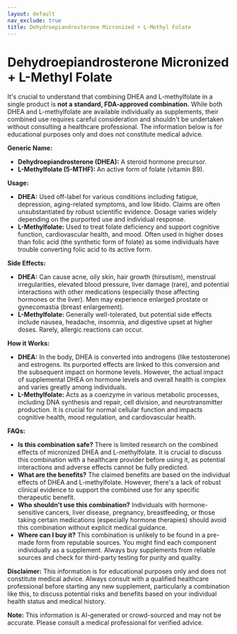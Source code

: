 ```yaml
---
layout: default
nav_exclude: true
title: Dehydroepiandrosterone Micronized + L-Methyl Folate
---
```


# Dehydroepiandrosterone Micronized + L-Methyl Folate

It's crucial to understand that combining DHEA and L-methylfolate in a single product is **not a standard, FDA-approved combination.**  While both DHEA and L-methylfolate are available individually as supplements, their combined use requires careful consideration and shouldn't be undertaken without consulting a healthcare professional.  The information below is for educational purposes only and does not constitute medical advice.


**Generic Name:**

* **Dehydroepiandrosterone (DHEA):**  A steroid hormone precursor.
* **L-Methylfolate (5-MTHF):** An active form of folate (vitamin B9).


**Usage:**

* **DHEA:**  Used off-label for various conditions including fatigue, depression, aging-related symptoms, and low libido.  Claims are often unsubstantiated by robust scientific evidence.  Dosage varies widely depending on the purported use and individual response.
* **L-Methylfolate:** Used to treat folate deficiency and support cognitive function, cardiovascular health, and mood. Often used in higher doses than folic acid (the synthetic form of folate) as some individuals have trouble converting folic acid to its active form.


**Side Effects:**

* **DHEA:** Can cause acne, oily skin, hair growth (hirsutism), menstrual irregularities, elevated blood pressure, liver damage (rare), and potential interactions with other medications (especially those affecting hormones or the liver).  Men may experience enlarged prostate or gynecomastia (breast enlargement).
* **L-Methylfolate:** Generally well-tolerated, but potential side effects include nausea, headache, insomnia, and digestive upset at higher doses.  Rarely, allergic reactions can occur.


**How it Works:**

* **DHEA:** In the body, DHEA is converted into androgens (like testosterone) and estrogens.  Its purported effects are linked to this conversion and the subsequent impact on hormone levels.  However, the actual impact of supplemental DHEA on hormone levels and overall health is complex and varies greatly among individuals.
* **L-Methylfolate:** Acts as a coenzyme in various metabolic processes, including DNA synthesis and repair, cell division, and neurotransmitter production.  It is crucial for normal cellular function and impacts cognitive health, mood regulation, and cardiovascular health.


**FAQs:**

* **Is this combination safe?**  There is limited research on the combined effects of micronized DHEA and L-methylfolate.  It is crucial to discuss this combination with a healthcare provider before using it, as potential interactions and adverse effects cannot be fully predicted.
* **What are the benefits?**  The claimed benefits are based on the individual effects of DHEA and L-methylfolate.  However, there's a lack of robust clinical evidence to support the combined use for any specific therapeutic benefit.
* **Who shouldn't use this combination?** Individuals with hormone-sensitive cancers, liver disease, pregnancy, breastfeeding, or those taking certain medications (especially hormone therapies) should avoid this combination without explicit medical guidance.
* **Where can I buy it?** This combination is unlikely to be found in a pre-made form from reputable sources. You might find each component individually as a supplement. Always buy supplements from reliable sources and check for third-party testing for purity and quality.


**Disclaimer:** This information is for educational purposes only and does not constitute medical advice. Always consult with a qualified healthcare professional before starting any new supplement, particularly a combination like this, to discuss potential risks and benefits based on your individual health status and medical history.


**Note:** This information is AI-generated or crowd-sourced and may not be accurate. Please consult a medical professional for verified advice.